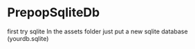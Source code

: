 PrepopSqliteDb
==============

first try sqlite
In the assets folder just put a new sqlite database (yourdb.sqlite)
